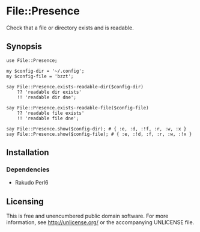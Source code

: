 # File::Presence

Check that a file or directory exists and is readable.


## Synopsis

```perl6
use File::Presence;

my $config-dir = '~/.config';
my $config-file = 'bzzt';

say File::Presence.exists-readable-dir($config-dir)
    ?? 'readable dir exists'
    !! 'readable dir dne';

say File::Presence.exists-readable-file($config-file)
    ?? 'readable file exists'
    !! 'readable file dne';

say File::Presence.show($config-dir); # { :e, :d, :!f, :r, :w, :x }
say File::Presence.show($config-file); # { :e, :!d, :f, :r, :w, :!x }
```


## Installation

### Dependencies

- Rakudo Perl6


Licensing
---------

This is free and unencumbered public domain software. For more
information, see http://unlicense.org/ or the accompanying UNLICENSE file.
